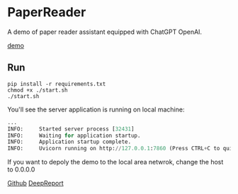 # PaperReader

A demo of paper reader assistant equipped with ChatGPT OpenAI.

[demo](demo.png)

## Run

 ```shell
pip install -r requirements.txt
chmod +x ./start.sh
./start.sh
 ```
You'll see the server application is running on local machine:
```python
...
INFO:     Started server process [32431]
INFO:     Waiting for application startup.
INFO:     Application startup complete.
INFO:     Uvicorn running on http://127.0.0.1:7860 (Press CTRL+C to quit)
```
If you want to depoly the demo to the local area netwrok, change the host to 0.0.0.0

[Github](https://github.com/xyjigsaw)
[DeepReport](https://idea.acemap.cn/)
